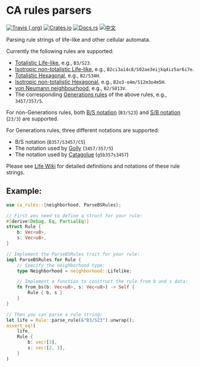 # CA rules parsers

[![Travis (.org)](https://img.shields.io/travis/AlephAlpha/ca-rules)](https://travis-ci.org/AlephAlpha/ca-rules) [![Crates.io](https://img.shields.io/crates/v/ca-rules)](https://crates.io/crates/ca-rules) [![Docs.rs](https://docs.rs/ca-rules/badge.svg)](https://docs.rs/ca-rules/0.1.0/ca_rules/) [![中文](https://img.shields.io/badge/readme-%E4%B8%AD%E6%96%87-brightgreen)](README.md)

Parsing rule strings of life-like and other cellular automata.

Currently the following rules are supported:

* [Totalistic Life-like](http://www.conwaylife.com/wiki/Totalistic_Life-like_cellular_automaton),
  e.g., `B3/S23`.
* [Isotropic non-totalistic Life-like](http://www.conwaylife.com/wiki/Isotropic_non-totalistic_Life-like_cellular_automaton),
  e.g., `B2ci3ai4c8/S02ae3eijkq4iz5ar6i7e`.
* [Totalistic Hexagonal](http://www.conwaylife.com/wiki/Hexagonal_neighbourhood),
  e.g., `B2/S34H`.
* [Isotropic non-totalistic Hexagonal](http://www.conwaylife.com/wiki/Hexagonal_neighbourhood),
  e.g., `B2o3-o4m/S12m3o4m5H`.
* [von Neumann neighbourhood](http://www.conwaylife.com/wiki/Von_Neumann_neighbourhood),
  e.g., `B2/S013V`.
* The corresponding [Generations rules](http://www.conwaylife.com/wiki/Generations)
of the above rules, e.g., `3457/357/5`.

For non-Generations rules, both [B/S notation](http://www.conwaylife.com/wiki/Rulestring#B.2FS_notation)
(`B3/S23`) and [S/B notation](http://www.conwaylife.com/wiki/Rulestring#S.2FB_notation)
(`23/3`) are supported.

For Generations rules, three different notations are supported:

* B/S notation (`B357/S3457/C5`)
* The notation used by [Golly](http://golly.sourceforge.net/Help/Algorithms/Generations.html) (`3457/357/5`)
* The notation used by [Catagolue](https://catagolue.appspot.com/rules/generations) (`g5b357s3457`)

Please see [Life Wiki](www.conwaylife.com/wiki/Rulestring) for detailed definitions and
notations of these rule strings.

## Example:

```rust
use ca_rules::{neighborhood, ParseBSRules};

// First you need to define a struct for your rule:
#[derive(Debug, Eq, PartialEq)]
struct Rule {
    b: Vec<u8>,
    s: Vec<u8>,
}

// Implement the ParseBSRules trait for your rule:
impl ParseBSRules for Rule {
    // Specify the neighborhood type:
    type Neighborhood = neighborhood::Lifelike;

    // Implement a function to construct the rule from b and s data:
    fn from_bs(b: Vec<u8>, s: Vec<u8>) -> Self {
        Rule { b, s }
    }
}

// Then you can parse a rule string:
let life = Rule::parse_rule(&"B3/S23").unwrap();
assert_eq!(
    life,
    Rule {
        b: vec![3],
        s: vec![2, 3],
    }
)
```
